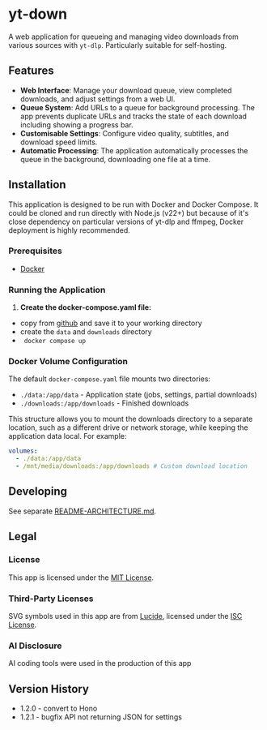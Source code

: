 # yt-down

A web application for queueing and managing video downloads from various sources with `yt-dlp`. Particularly suitable for self-hosting.

## Features

- **Web Interface**: Manage your download queue, view completed downloads, and adjust settings from a web UI.
- **Queue System**: Add URLs to a queue for background processing. The app prevents duplicate URLs and tracks the state of each download including showing a progress bar.
- **Customisable Settings**: Configure video quality, subtitles, and download speed limits.
- **Automatic Processing**: The application automatically processes the queue in the background, downloading one file at a time.

## Installation

This application is designed to be run with Docker and Docker Compose. It could be cloned and run directly with Node.js (v22+) but because of it's close dependency on particular versions of yt-dlp and ffmpeg, Docker deployment is highly recommended.

### Prerequisites

- [Docker](https://docs.docker.com/get-docker/)

### Running the Application

1.  **Create the docker-compose.yaml file:**

- copy from [github](https://github.com/IanKulin/yt-down/blob/main/docker-compose.yaml) and save it to your working directory
- create the `data` and `downloads` directory
- ` docker compose up`

### Docker Volume Configuration

The default `docker-compose.yaml` file mounts two directories:

- `./data:/app/data` - Application state (jobs, settings, partial downloads)
- `./downloads:/app/downloads` - Finished downloads

This structure allows you to mount the downloads directory to a separate location, such as a different drive or network storage, while keeping the application data local. For example:

```yaml
volumes:
  - ./data:/app/data
  - /mnt/media/downloads:/app/downloads # Custom download location
```

## Developing

See separate [README-ARCHITECTURE.md](https://github.com/IanKulin/yt-down/blob/main/README-ARCHITECTURE.md).

## Legal

### License

This app is licensed under the [MIT License](https://github.com/IanKulin/yt-down/blob/main/LICENSE.md).

### Third-Party Licenses

SVG symbols used in this app are from [Lucide](https://lucide.dev/), licensed under the [ISC License](https://lucide.dev/license).

### AI Disclosure

AI coding tools were used in the production of this app

## Version History

- 1.2.0 - convert to Hono
- 1.2.1 - bugfix API not returning JSON for settings
